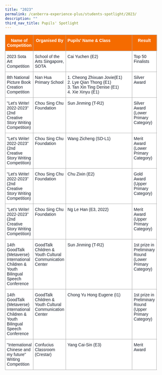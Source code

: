 ```yaml
---
title: "2023"
permalink: /canberra-experience-plus/students-spotlight/2023/
description: ""
third_nav_title: Pupils' Spotlight
---
```

<style type="text/css">
.tg  {border-collapse:collapse;border-color:#aaa;border-spacing:0;}
.tg td{background-color:#fff;border-color:#aaa;border-style:solid;border-width:1px;color:#333;
  font-family:Arial, sans-serif;font-size:14px;overflow:hidden;padding:10px 5px;word-break:normal;}
.tg th{background-color:#f38630;border-color:#aaa;border-style:solid;border-width:1px;color:#fff;
  font-family:Arial, sans-serif;font-size:14px;font-weight:normal;overflow:hidden;padding:10px 5px;word-break:normal;}
.tg .tg-mv92{background-color:#f56b00;color:#ffffff;font-weight:bold;text-align:center;vertical-align:top}
.tg .tg-ryel{background-color:#FFF;color:#1A202C;text-align:left;vertical-align:top}
</style>
<table class="tg">
<thead>
  <tr>
    <th class="tg-mv92">Name of Competition</th>
    <th class="tg-mv92">Organised By</th>
    <th class="tg-mv92">
			Pupils'&nbsp;Name&nbsp;&amp;&nbsp;Class&nbsp;&nbsp;&nbsp;&nbsp;&nbsp;&nbsp;&nbsp;&nbsp;&nbsp;&nbsp;&nbsp;&nbsp;&nbsp;&nbsp;&nbsp;&nbsp;&nbsp;</th>
    <th class="tg-mv92">Result</th>
    <th class="tg-mv92">Level<br></th>
  </tr>
</thead>
<tbody>
  <tr>
    <td class="tg-ryel">2023 Sota Art Competition</td>
    <td class="tg-ryel">School of the Arts Singapore, SOTA</td>
    <td class="tg-ryel">Cai Yuchen (E2)</td>
    <td class="tg-ryel">Top   50 Finalists</td>
    <td class="tg-ryel">National</td>
  </tr>
  <tr>
    <td class="tg-ryel">8th National Picture Book Creation Competition</td>
    <td class="tg-ryel">Nan Hua Primary School</td>
    <td class="tg-ryel">1. Cheong Zhixuan Jovie(E1)<br>2. Lye Qian Thong (E1)<br>3. Tan Xin Ting Denise (E1)<br>4. Xie Xinyu (E1)</td>
    <td class="tg-ryel">Silver   Award</td>
    <td class="tg-ryel">National</td>
  </tr>
  <tr>
    <td class="tg-ryel">"Let's   Write! 2022-2023" (2nd Creative Story Writing Competition)</td>
    <td class="tg-ryel">Chou Sing Chu Foundation</td>
    <td class="tg-ryel">Sun Jinming (T-R2)</td>
    <td class="tg-ryel">Silver   Award (Lower Primary Category)</td>
    <td class="tg-ryel">National</td>
  </tr>
  <tr>
    <td class="tg-ryel">"Let's Write! 2022-2023" (2nd Creative Story Writing Competition)</td>
    <td class="tg-ryel">Chou Sing Chu Foundation</td>
    <td class="tg-ryel">Wang Zicheng (SD-L1)</td>
    <td class="tg-ryel">Merit   Award (Lower Primary Category)</td>
    <td class="tg-ryel">National</td>
  </tr>
  <tr>
    <td class="tg-ryel">"Let's Write! 2022-2023" (2nd Creative Story Writing Competition)</td>
    <td class="tg-ryel">Chou Sing Chu Foundation</td>
    <td class="tg-ryel">Chu Zixin (E2)</td>
    <td class="tg-ryel">Gold   Award (Upper Primary Category)</td>
    <td class="tg-ryel">National</td>
  </tr>
  <tr>
    <td class="tg-ryel">"Let's Write! 2022-2023" (2nd Creative Story Writing Competition)</td>
    <td class="tg-ryel">Chou Sing Chu Foundation</td>
    <td class="tg-ryel">Ng Le Han (E3, 2022)</td>
    <td class="tg-ryel">Merit   Award (Upper Primary Category)</td>
    <td class="tg-ryel">National</td>
  </tr>
  <tr>
    <td class="tg-ryel">14th GoodTalk (Metaverse) International Children &amp; Youth Bilingual Speech Conference</td>
    <td class="tg-ryel">GoodTalk Children &amp; Youth Cultural Communication Center</td>
    <td class="tg-ryel">Sun Jinming (T-R2)</td>
    <td class="tg-ryel">1st   prize in Preliminary Round (Lower Primary Category)</td>
    <td class="tg-ryel">International</td>
  </tr>
  <tr>
    <td class="tg-ryel">14th GoodTalk (Metaverse) International Children &amp; Youth Bilingual Speech Conference</td>
    <td class="tg-ryel">GoodTalk Children &amp; Youth Cultural Communication Center</td>
    <td class="tg-ryel">Chong Yu Hong Eugene (I1)</td>
    <td class="tg-ryel">1st   prize in Preliminary Round (Upper Primary Category)</td>
    <td class="tg-ryel">International</td>
  </tr>
  <tr>
    <td class="tg-ryel">"International Chinese and my future" Writing Competition</td>
    <td class="tg-ryel">Confucius Classroom (Crestar)</td>
    <td class="tg-ryel">Yang Cai-Sin (E3)</td>
    <td class="tg-ryel">Merit Award</td>
    <td class="tg-ryel">National</td>
  </tr>
</tbody>
</table>

